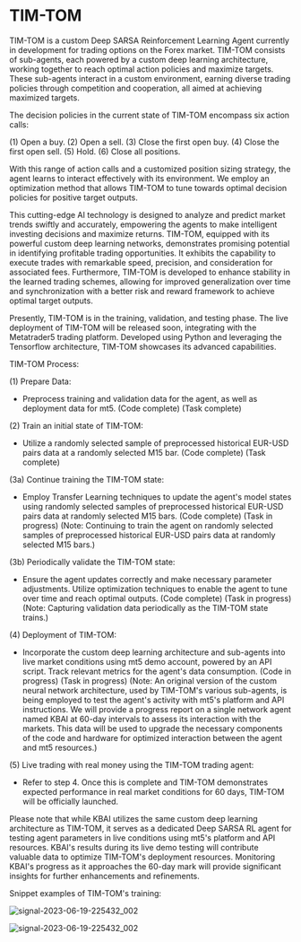 # TIM-TOM

TIM-TOM is a custom Deep SARSA Reinforcement Learning Agent currently in development for trading options on the Forex market. TIM-TOM consists of sub-agents, each powered by a custom deep learning architecture, working together to reach optimal action policies and maximize targets. These sub-agents interact in a custom environment, earning diverse trading policies through competition and cooperation, all aimed at achieving maximized targets.

The decision policies in the current state of TIM-TOM encompass six action calls:

(1) Open a buy.
(2) Open a sell.
(3) Close the first open buy.
(4) Close the first open sell.
(5) Hold.
(6) Close all positions.


With this range of action calls and a customized position sizing strategy, the agent learns to interact effectively with its environment. We employ an optimization method that allows TIM-TOM to tune towards optimal decision policies for positive target outputs.

This cutting-edge AI technology is designed to analyze and predict market trends swiftly and accurately, empowering the agents to make intelligent investing decisions and maximize returns. TIM-TOM, equipped with its powerful custom deep learning networks, demonstrates promising potential in identifying profitable trading opportunities. It exhibits the capability to execute trades with remarkable speed, precision, and consideration for associated fees. Furthermore, TIM-TOM is developed to enhance stability in the learned trading schemes, allowing for improved generalization over time and synchronization with a better risk and reward framework to achieve optimal target outputs.

Presently, TIM-TOM is in the training, validation, and testing phase. The live deployment of TIM-TOM will be released soon, integrating with the Metatrader5 trading platform. Developed using Python and leveraging the Tensorflow architecture, TIM-TOM showcases its advanced capabilities.

TIM-TOM Process:

(1) Prepare Data:

- Preprocess training and validation data for the agent, as well as deployment data for mt5. (Code complete) (Task complete)

(2) Train an initial state of TIM-TOM:

- Utilize a randomly selected sample of preprocessed historical EUR-USD pairs data at a randomly selected M15 bar. (Code complete) (Task complete)

(3a) Continue training the TIM-TOM state:

- Employ Transfer Learning techniques to update the agent's model states using randomly selected samples of preprocessed historical EUR-USD pairs data at randomly selected M15 bars. (Code complete) (Task in progress) (Note: Continuing to train the agent on randomly selected samples of preprocessed historical EUR-USD pairs data at randomly selected M15 bars.)

(3b) Periodically validate the TIM-TOM state:

- Ensure the agent updates correctly and make necessary parameter adjustments. Utilize optimization techniques to enable the agent to tune over time and reach optimal outputs. (Code complete) (Task in progress) (Note: Capturing validation data periodically as the TIM-TOM state trains.)

(4) Deployment of TIM-TOM:

- Incorporate the custom deep learning architecture and sub-agents into live market conditions using mt5 demo account, powered by an API script. Track relevant metrics for the agent's data consumption. (Code in progress) (Task in progress) (Note: An original version of the custom neural network architecture, used by TIM-TOM's various sub-agents, is being employed to test the agent's activity with mt5's platform and API instructions. We will provide a progress report on a single network agent named KBAI at 60-day intervals to assess its interaction with the markets. This data will be used to upgrade the necessary components of the code and hardware for optimized interaction between the agent and mt5 resources.)

(5) Live trading with real money using the TIM-TOM trading agent:

- Refer to step 4. Once this is complete and TIM-TOM demonstrates expected performance in real market conditions for 60 days, TIM-TOM will be officially launched.

Please note that while KBAI utilizes the same custom deep learning architecture as TIM-TOM, it serves as a dedicated Deep SARSA RL agent for testing agent parameters in live conditions using mt5's platform and API resources. KBAI's results during its live demo testing will contribute valuable data to optimize TIM-TOM's deployment resources. Monitoring KBAI's progress as it approaches the 60-day mark will provide significant insights for further enhancements and refinements.

Snippet examples of TIM-TOM's training: 

![signal-2023-06-19-225432_002](https://github.com/jkorn81/TIM-TOM/assets/47157865/733fb396-d83f-43f0-a1be-def4856d1a3a)

![signal-2023-06-19-225432_002](https://github.com/jkorn81/TIM-TOM/assets/47157865/f3397e29-e555-4cfc-bdc5-335592a3fa97)
